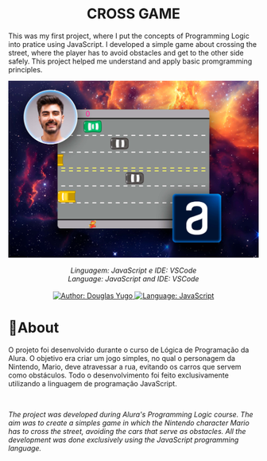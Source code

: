 <h1 align="center">CROSS GAME</h1>
<p>This was my first project, where I put the concepts of Programming Logic into pratice using
JavaScript. I developed a simple game about crossing the street, where the player has to
avoid obstacles and get to the other side safely. This project helped me understand and apply
basic promgramming principles.</p>

![Imagem Título](https://github.com/DouglasIde/CrossGame/blob/main/README_files/banner-title.jpg)

<div>
  <p align="center">
    <em>
      Linguagem: JavaScript e IDE: VSCode<br>
      Language: JavaScript and IDE: VSCode<br><br>
    </em>
    	<a href="https://www.linkedin.com/in/douglas-yugo/" target="_blank">
		<img src="https://img.shields.io/static/v1?label=Author&message=DouglasYugo&color=9cf&style=for-the-badge&logo=LinkedIn" alt="Author: Douglas Yugo">
 	</a>
 	<a href="#">
	  	<img src="https://img.shields.io/static/v1?label=Language&message=JavaScript&color=9cf&style=for-the-badge&logo=javascript&logoColor=white" alt="Language: JavaScript">
 	</a>
  </p>
</div>

<h1>📌About</h1>
<p>O projeto foi desenvolvido durante o curso de Lógica de Programação da Alura. O objetivo era criar um jogo simples, no qual o personagem da Nintendo, Mario, 
  deve atravessar a rua, evitando os carros que servem como obstáculos. 
  Todo o desenvolvimento foi feito exclusivamente utilizando a linguagem de programação JavaScript.</p><br>

<em>The project was developed during Alura's Programming Logic course. The aim was to create a simples game in which the Nintendo character Mario has to cross
the street, avoiding the cars that serve as obstacles. All the development was done exclusively using the JavaScript programming language.</em><br><br>
